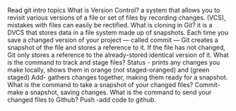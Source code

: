 Read git intro topics What is Version Control? a system that allows you to revisit various versions of a file or set of files by recording changes. (VCS), mistakes with files can easily be rectified.
What is cloning in Git? it is a DVCS that stores data in a file system made up of snapshots. Each time you save a changed version of your project — called commit — Git creates a snapshot of the file and stores a reference to it. If the file has not changed, Git only stores a reference to the already-stored identical version of it.
What is the command to track and stage files? Status - prints any changes you make locally, shows them in orange (not staged-oranged) and (green staged) Add- gathers changes together, making them ready for a snapshot. 
What is the command to take a snapshot of your changed files? Commit- make a snapshot, saving changes.
What is the command to send your changed files to Github? Push -add code to github. 